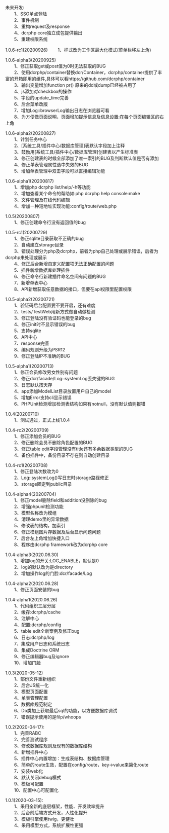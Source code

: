 未来开发:  
　　1、SSO单点登陆  
　　2、事件机制  
　　3、重构request及response  
　　4、dcrphp core独立成包提供输出  
　　5、重建权限系统  

1.0.6-rc1(20200926) 
　　1、样式改为工作区最大化模式(菜单栏移左上角)

1.0.6-alpha3(20200925)  
　　1、修正获取get或post值为0时无法获取的BUG  
　　2、使用dcrphp/container替换dcr/Container，dcrphp/container提供了丰富的开箱即用的组件,具体可以看https://github.com/dcrphp/container  
　　3、输出变量增加function pr() 原来的dd或dump已经被占用了  
　　4、js添加对checkbox的操作  
　　5、字段的update_time完善  
　　6、后台菜单改版  
　　7、增加Log::browserLog输出日志在浏览器可看  
　　8、为方便做页面说明，页面增加提示信息及信息设置:在每个页面编辑区的右上角  

1.0.6-alpha2(20200827)  
　　1、计划任务中心  
　　2、[系统工具/插件中心/数据库管理]表默认字段加上注释  
　　3、鼓励用[系统工具/插件中心/数据库管理]创建表以产生标准表  
　　3、修正创建表的时候全部添加了唯一索引的BUG及判断默认值是否有添加  
　　4、修正单表管理属性选中失效的BUG  
　　5、增加单表管理中双击字段可以直接编辑功能  

1.0.6-alpha1(20200817)   
　　1、增加php dcrphp list/help/-h等功能  
　　2、增加查看某个命令的帮助如:php dcrphp help console:make  
　　3、文件管理及在线代码编辑  
　　4、增加一种短地址实现功能:config/route/web.php    

1.0.5(20200807)  
　　1、修正创建命令行没有返回值的bug

1.0.5-rc1(20200729)  
　　1、修正sqlite目录获取不正确的bug  
　　2、自动建立storage目录  
　　3、错误处理分为php及dcrphp，前者为php自己处理或展示错误，后者为dcrphp来处理或展示  
　　4、修正后台新增自定义配置项无法正确配置的问题  
　　5、插件新增数据库处理插件  
　　6、修正命令行新建插件命名空间有问题的BUG  
　　7、新增单表中心    
　　8、API新增获取任意数据的接口，但要在api权限里配置权限  

1.0.5-alpha2(20200721)  
　　1、验证码后台配置要不要开启，还有难度  
　　2、tests/TestWeb用新方式做自动做检测  
　　3、修正登陆没有验证码也能登录的bug  
　　4、修正init时不显示错误的bug  
　　5、支持sqlite  
　　6、API中心  
　　7、response完善  
　　8、编码规则升级为PSR12  
　　9、修正登陆IP不准确的BUG  

1.0.5-alpha1(20200713)  
　　1、修正会员修改男女性别有问题  
　　2、修正dcr/facade/Log::systemLog丢失键的BUG  
　　3、日志默认按天存    
　　4、app添加ModelList目录放置用户自己的model  
　　5、增加Error支持cli显示错误  
　　6、PHPUnit检测增加检测表结构如果有notnull，没有默认值则报错  

1.0.4(20200710)  
　　1、测试通过，正式上线1.0.4  

1.0.4-rc2(20200709)  
　　1、修正添加会员的BUG  
　　2、修正删除会员不删除角色配置的BUG  
　　3、修正table edit字段管理没有title还有多余数据类型的BUG  
　　4、备份插件中，备份目录不存在则自动创建目录    

1.0.4-rc1(20200708)  
　　1、修正登陆次数改为0  
　　2、Log::systemLog()写日志时storage路径修正  
　　3、storage固定到public目录    

1.0.4-alpha4(20200704)  
　　1、修正model删除field和addition没删除的bug  
　　2、增强phpunit检测功能  
　　3、模型名称改为模组   
　　4、清理demo里的异常数据   
　　5、修改表的结构，加索引   
　　6、修正模组图片存数据及后台显示问题问题   
　　7、后台左上角增加快捷入口   
　　8、程序由dcrphp framework改为dcrphp core   

1.0.4-alpha3(2020.06.30)  
　　1、增加log的开关:LOG_ENABLE，默认是0  
　　2、log的默认改为是directory    
　　2、增加操作log的门脸:dcr/facade/Log    

1.0.4-alpha2(2020.06.28)  
　　1、修正页面安装的bug  

1.0.4-alpha1(2020.06.26)  
　　1、代码组织三层分层  
　　2、缓存:dcrphp/cache  
　　3、注解中心  
　　4、配置:dcrphp/config  
　　5、table edit全新案例及修正bug  
　　6、日志:dcrphp/log   
　　7、集成用户日志和系统日志  
　　8、集成Doctrine ORM  
　　9、修正编辑器bug及ignore  
　　10、增加门脸  
    
1.0.3(2020-05-12)  
　　1、部份文件重新组织  
　　2、后台JS统一化  
　　3、模型页面配置  
　　4、单表管理配置  
　　5、数据库规范制定  
　　6、Db类加上获取最后sql的功能，以方便数据库调试  
　　7、错误提示使用的是filp/whoops  

1.0.2(2020-04-17):  
　　1、完善RABC  
　　2、完善测试程序  
　　3、修改数据库规则及现有的数据库结构  
　　4、新增插件中心  
　　5、插件中心内置增加：生成表结构、数据库管理  
　　6、简单的route生效，配置在config/route，key->value来简化route  
　　7、安装web化  
　　8、默认关闭debug模式  
　　9、模板可配置  
　　10、配置中心可配置化  

1.0.1(2020-03-15):  
　　1、采用全新的底层框架，性能、开发效率提升  
　　2、后台前后端方式开发，人性化提升  
　　3、模板引擎使用twig，更健壮  
　　4、采用模型方式，系统扩展性更强  

